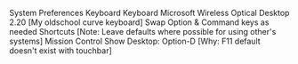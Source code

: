 System Preferences
	Keyboard
		Keyboard
			Microsoft Wireless Optical Desktop 2.20 [My oldschool curve keyboard]
				Swap Option & Command keys as needed
		Shortcuts [Note: Leave defaults where possible for using other's systems]
			Mission Control
				Show Desktop: Option-D [Why: F11 default doesn't exist with touchbar]
	

